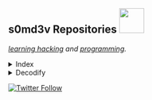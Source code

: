 <h2> s0md3v Repositories <img src="https://media.giphy.com/media/mGcNjsfWAjY5AEZNw6/giphy.gif" width="50"></h2>

*[learning hacking](https://github.com/s0md3v/be-a-hacker) and [programming](https://s0md3v.medium.com/learn-to-code-in-less-than-a-week-8f3da5e0ab29).*

<!-- TABLE OF CONTENTS -->
<details>
  <summary>Index</summary>

[Arjun](/Arjun/#README.md)

[Blazy](/Blazy/#README.md)

[Bolt](/Bolt/#README.md)

[Breacher](/Breacher/#README.md)

[Cloak](/Cloak/#README.md)

[Corsy](/Corsy/#README.md)

[CyberChef](/CyberChef/#README.md)

[Decodify](/Decodify/#README.md)

[Diggy](/Diggy/#README.md)

[Entropy](/Entropy/#README.md)

[fonetic-go](/fonetic-go/#README.md)

[goop](/goop/#README.md)

[hardcodes](/hardcodes/#README.md)

[Hash-Buster](/Hash-Buster/#README.md)

[hashid](/hashid/#README.md)

[huepy](/huepy/#README.md)

[JShell](/JShell/#README.md)

[Locky](/Locky/#README.md)

[meta](/meta/#README.md)

[nano](/nano/#README.md)

[Orbit](/Orbit/#README.md)

[ote](/ote/#README.md)

[Parth](/Parth/#README.md)

[Photon](/Photon/#README.md)

[proxify](/proxify/#README.md)

[Quark](/Quark/#README.md)

[ReconDog](/ReconDog/#README.md)

[rewise](/rewise/#README.md)

[shades](/shades/#README.md)

[Shiva](/Shiva/#README.md)

[Silver](/Silver/#README.md)

[Smap](/Smap/#README.md)

[sqlmate](/sqlmate/#README.md)

[Striker](/Striker/#README.md)

[uro](/uro/#README.md)

[velocity](/velocity/#README.md)

[XSStrike](/XSStrike/#README.md)

[Zen](/Zen/#README.md)

[zetanize](/zetanize/#README.md)
</details>

<!-- TABLE OF CONTENTS -->
<details>
  <summary>Decodify</summary>
  
# Decodify
It can detect and decode encoded strings, recursively.\
Lets take this string : `s0md3v` and encode it in Base 64
```
czBtZDN2
```
Now lets encode it in hex
```
637a42745a444e32
```
And now again in Base 64
```
NjM3YTQyNzQ1YTQ0NGUzMg==
```
Now lets supply it to **Decodify**

<img src='https://i.imgur.com/bsiEyiM.png' />

Boom! Thats what <b>Decodify</b> does. It automatically detects the encoding and decodes it and it does that recursively.

### Supported Encodings and Encryptions
- Caesar ciphers
- Hex
- Decimal
- Binary
- Base64
- URL
- FromChar
- MD5
- SHA1
- SHA2

**Warning:** Decodify uses third party web services for MD5, SHA1 & SHA2 hash lookups. If you are dealing with sensitive data, you are advised to use the `-s` option which will prevent Decodify to use these services.

### Usage
Download Decodify with the following command:
```
git clone https://github.com/UltimateHackers/Decodify
```
Now switch to Decodify directory and run the installer with this command:
```
make install
```
Now you can run decodify by entering `dcode <string to decode>` in your terminal.

To remove Decodify run the uninstaller with this command
```
make uninstall
```

#### Decoding Caesar Cipher
You can supply the offest by `--rot` option or you can tell Decodify to decode for 1-26 offest by using `--rot all`.\
Using `-rot all` option on the string `bpgkta xh qtiitg iwpc sr` gives the following output:

![rot all demo](https://i.imgur.com/4mqxpBU.png)

#### Reversing a String
You can reverse a string by using the `-rev` option.

### Contribution
If you encounter a valid encoded string which wasn't correctly processed by Decodfiy, please open an issue including the string.<br>
You can also contribute by adding support for more encodings or by fixing my poorly writting code.
  
</details>
  
[![Twitter Follow](https://img.shields.io/twitter/follow/s0md3v?style=social)](https://twitter.com/s0md3v)
